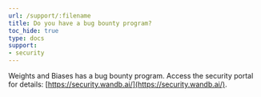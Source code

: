 ```yaml
---
url: /support/:filename
title: Do you have a bug bounty program?
toc_hide: true
type: docs
support:
- security
---
```

Weights and Biases has a bug bounty program. Access the security portal for details: [https://security.wandb.ai/](https://security.wandb.ai/).